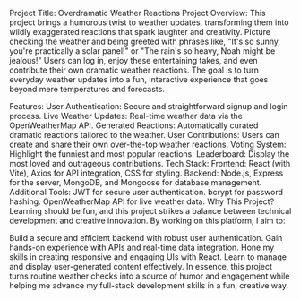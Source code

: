 Project Title: Overdramatic Weather Reactions
Project Overview:
This project brings a humorous twist to weather updates, transforming them into wildly exaggerated reactions that spark laughter and creativity. Picture checking the weather and being greeted with phrases like, "It's so sunny, you're practically a solar panel!" or "The rain's so heavy, Noah might be jealous!" Users can log in, enjoy these entertaining takes, and even contribute their own dramatic weather reactions. The goal is to turn everyday weather updates into a fun, interactive experience that goes beyond mere temperatures and forecasts.

Features:
User Authentication: Secure and straightforward signup and login process.
Live Weather Updates: Real-time weather data via the OpenWeatherMap API.
Generated Reactions: Automatically curated dramatic reactions tailored to the weather.
User Contributions: Users can create and share their own over-the-top weather reactions.
Voting System: Highlight the funniest and most popular reactions.
Leaderboard: Display the most loved and outrageous contributions.
Tech Stack:
Frontend: React (with Vite), Axios for API integration, CSS for styling.
Backend: Node.js, Express for the server, MongoDB, and Mongoose for database management.
Additional Tools:
JWT for secure user authentication.
bcrypt for password hashing.
OpenWeatherMap API for live weather data.
Why This Project?
Learning should be fun, and this project strikes a balance between technical development and creative innovation. By working on this platform, I aim to:

Build a secure and efficient backend with robust user authentication.
Gain hands-on experience with APIs and real-time data integration.
Hone my skills in creating responsive and engaging UIs with React.
Learn to manage and display user-generated content effectively.
In essence, this project turns routine weather checks into a source of humor and engagement while helping me advance my full-stack development skills in a fun, creative way.

